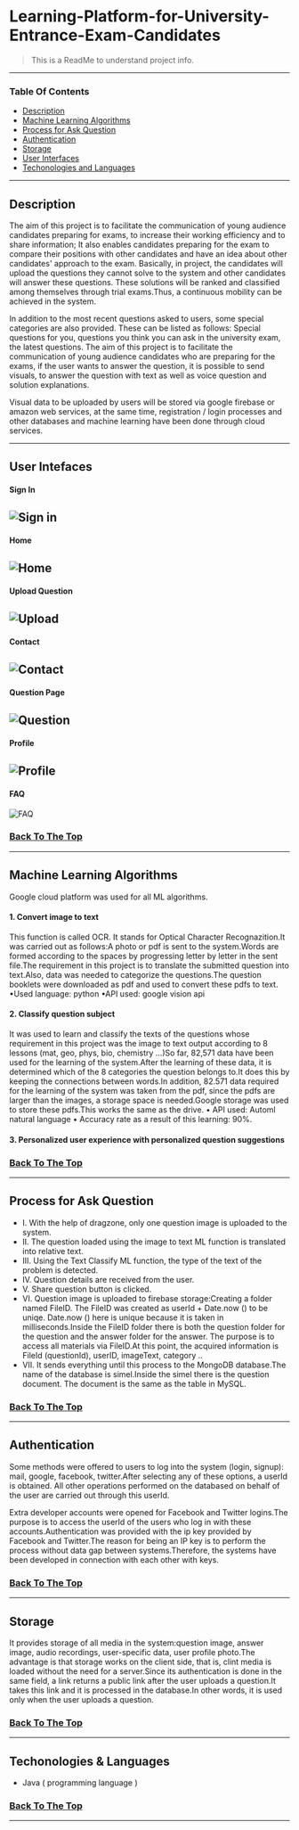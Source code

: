 # Learning-Platform-for-University-Entrance-Exam-Candidates

>This is a ReadMe to understand project info.

---

### Table Of Contents

- [Description](#description)
- [Machine Learning Algorithms](#machine-learning-algorithms)
- [Process for Ask Question](#process-for-ask-question)
- [Authentication](#authentication)
- [Storage](#storage)
- [User Interfaces](#user-interfaces)
- [Techonologies and Languages](#languages)

---

## Description

The aim of this project is to facilitate the communication of young audience candidates preparing for exams, to increase their working efficiency and to share information;
It also enables candidates preparing for the exam to compare their positions with other candidates and have an idea about other candidates' approach to the exam.
Basically, in project, the candidates will upload the questions they cannot solve to the system and other candidates will answer these questions.
These solutions will be ranked and classified among themselves through trial exams.Thus, a continuous mobility can be achieved in the system.

In addition to the most recent questions asked to users, some special categories are also provided.
These can be listed as follows: Special questions for you, questions you think you can ask in the university exam, the latest questions.
The aim of this project is to facilitate the communication of young audience candidates who are preparing for the exams,
if the user wants to answer the question, it is possible to send visuals, to answer the question with text as well as voice question and solution explanations.

Visual data to be uploaded by users will be stored via google firebase or amazon web services, at the same time, registration / login processes and
other databases and machine learning have been done through cloud services.


---

## User Intefaces


#### Sign In
![Sign in](user%20interfaces/sign%20in%20page.png)
----

#### Home 
![Home](user%20interfaces/homepage.jpg)
----

#### Upload Question
![Upload](user%20interfaces/upload%20question.jpg)
----

#### Contact
![Contact](user%20interfaces/contact.jpg)
----

#### Question Page
![Question](user%20interfaces/question%20page.jpg)
----

#### Profile
![Profile](user%20interfaces/profile.jpg)
----

#### FAQ
![FAQ](user%20interfaces/FAQ.jpg)


### [Back To The Top](#Software-Architecture-for-Natural-Disaster)

---

## Machine Learning Algorithms

Google cloud platform was used for all ML algorithms.

#### 1. Convert  image to text
This function is called OCR. It stands for Optical Character Recognazition.It was carried out as follows:A photo or pdf is sent to the system.Words are formed according to the spaces by progressing letter by letter in the sent file.The requirement in this project is to translate the submitted question into text.Also, data was needed to categorize the questions.The question booklets were downloaded as pdf and used to convert these pdfs to text.
•Used language: python
•API used: google vision api

#### 2. Classify question subject
It was used to learn and classify the texts of the questions whose requirement in this project was the image to text output according to 8 lessons (mat, geo, phys, bio, chemistry ...)So far, 82,571 data have been used for the learning of the system.After the learning of these data, it is determined which of the 8 categories the question belongs to.It does this by keeping the connections between words.In addition, 82.571 data required for the learning of the system was taken from the pdf, since the pdfs are larger than the images, a storage space is needed.Google storage was used to store these pdfs.This works the same as the drive.
• API used: Automl natural language
• Accuracy rate as a result of this learning: 90%.

#### 3. Personalized user experience with personalized question suggestions


### [Back To The Top](#Software-Architecture-for-Natural-Disaster)

---

## Process for Ask Question

- I. With the help of dragzone, only one question image is uploaded to the system.
- II. The question loaded using the image to text ML function is translated into relative text.
- III. Using the Text Classify ML function, the type of the text of the problem is detected.
- IV. Question details are received from the user.
- V. Share question button is clicked.
- VI. Question image is uploaded to firebase storage:Creating a folder named FileID. The FileID was created as userId + Date.now () to be uniqe. Date.now () here is unique because it is taken in milliseconds.Inside the FileID folder there is both the question folder for the question and the answer folder for the answer. The purpose is to access all materials via FileID.At this point, the acquired information is FileId (questionId), userID, imageText, category ..
- VII. It sends everything until this process to the MongoDB database.The name of the database is simel.Inside the simel there is the question document. The document is the same as the table in MySQL.


### [Back To The Top](#Software-Architecture-for-Natural-Disaster)

---

## Authentication
Some methods were offered to users to log into the system (login, signup): mail, google, facebook, twitter.After selecting any of these options, a userId is obtained.
All other operations performed on the databased on behalf of the user are carried out through this userId.

Extra developer accounts were opened for Facebook and Twitter logins.The purpose is to access the userId of the users who log in with these accounts.Authentication was provided with the ip key provided by Facebook and Twitter.The reason for being an IP key is to perform the process without data gap between systems.Therefore, the systems have been developed in connection with each other with keys.


### [Back To The Top](#Software-Architecture-for-Natural-Disaster)
---

## Storage
It provides storage of all media in the system:question image, answer image, audio recordings, user-specific data, user profile photo.The advantage is that storage works on the client side, that is, clint media is loaded without the need for a server.Since its authentication is done in the same field, a link returns a public link after the user uploads a question.It takes this link and it is processed in the database.In other words, it is used only when the user uploads a question.

### [Back To The Top](#Software-Architecture-for-Natural-Disaster)
---


## Techonologies & Languages

- Java ( programming language )


### [Back To The Top](#Software-Architecture-for-Natural-Disaster)

---



